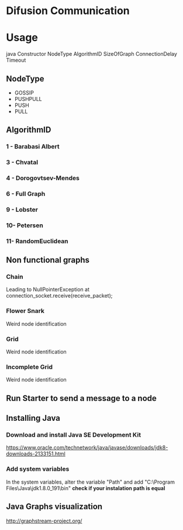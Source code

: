 # Difusion Communication

# Usage
java Constructor NodeType AlgorithmID SizeOfGraph ConnectionDelay Timeout

## NodeType
 - GOSSIP
 - PUSHPULL
 - PUSH
 - PULL

## AlgorithmID
### 1 - Barabasi Albert
### 3 - Chvatal
### 4 - Dorogovtsev-Mendes
### 6 - Full Graph
### 9 - Lobster
### 10- Petersen
### 11- RandomEuclidean

## Non functional graphs
### Chain
Leading to NullPointerException at connection_socket.receive(receive_packet);
### Flower Snark
Weird node identification
### Grid
Weird node identification
### Incomplete Grid
Weird node identification

## Run Starter to send a message to a node

## Installing Java

### Download and install Java SE Development Kit

https://www.oracle.com/technetwork/java/javase/downloads/jdk8-downloads-2133151.html

### Add system variables

In the system variables, alter the variable "Path" and add "C:\Program Files\Java\jdk1.8.0_191\bin"
**check if your instalation path is equal**

## Java Graphs visualization

http://graphstream-project.org/
